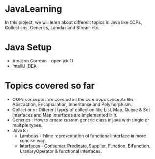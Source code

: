 # JavaLearning
In this project, we will learn about different topics in Java like OOPs, Collections, Generics, Lamdas and Stream etc.

# Java Setup
* Amazon Corretto - open jdk 11
* IntelliJ IDEA

# Topics covered so far
* OOPs concepts : we covered all the core oops concepts like Abstraction, Encapsulation, Inheritance and Polymorphism.
* Collections : Different types of collection like List, Map, Queue & Set interfaces and Map interfaces are implemented in it.
* Generics : How to create custom generic class in java with single or multiple types.
* Java 8 :
  * Lambdas - Inline representation of functional interface in more concise way.
  * Interfaces - Consumer, Predicate, Supplier, Function, BiFunction, UranaryOperator & functional interfaces.